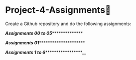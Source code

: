 # Project-4-Assignments🚀

Create a Github repository and do the following assignments:

*****************Assignments 00 to 05******************************* 

*****************Assignments 01**************************************

*****************Assignments 1 to 6**********************************__
